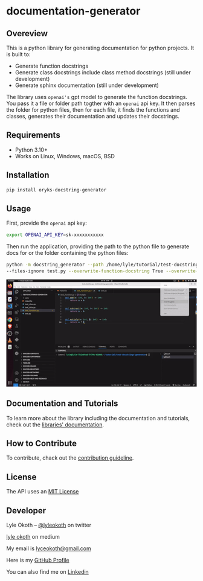 # documentation-generator

## Overeview

This is a python library for generating documentation for python projects. It is built to:

- Generate function docstrings
- Generate class docstrings include class method docstrings (still under development)
- Generate sphinx documentation (still under development)

The library uses ``openai's`` gpt model to generate the function docstrings. You pass it a file or folder path togther with an ``openai`` api key. It then parses the folder for python files, then for each file, it finds the functions and classes, generates their documentation and updates their docstrings.

## Requirements

- Python 3.10+
- Works on Linux, Windows, macOS, BSD

## Installation

```sh
pip install oryks-docstring-generator
```

## Usage

First, provide the ``openai``  api key:

```sh
export OPENAI_API_KEY=sk-xxxxxxxxxxx
```

Then run the application, providing the path to the python file to generate docs for or the folder containing the python files:

```sh
python -m docstring_generator --path /home/lyle/tutorial/test-docstrings-generator/test/ --directories-ignore venv
--files-ignore test.py --overwrite-function-docstring True --overwrite-class-docstring True --overwrite-class-methods-docstring True--documentation-style Numpy-Style
```

<p align=center>
  <img src="docstring-generator.gif" />
</p>

## Documentation and Tutorials

To learn more about the library including the documentation and tutorials, check out the [libraries&#39; documentation](https://youtube-wrapper.readthedocs.io/en/latest/).

## How to Contribute

To contribute, chack out the [contribution guideline](CONTRIBUTING.md).

## License

The API uses an [MIT License](LICENSE)

## Developer

Lyle Okoth – [@lyleokoth](https://twitter.com/lyleokoth) on twitter

[lyle okoth](https://medium.com/@lyle-okoth) on medium

My email is lyceokoth@gmail.com

Here is my [GitHub Profile](https://github.com/twyle/)

You can also find me on [Linkedin](https://www.linkedin.com/in/lyle-okoth/)
